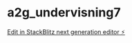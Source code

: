 # a2g_undervisning7

[Edit in StackBlitz next generation editor ⚡️](https://stackblitz.com/~/github.com/JulieKodehode/a2g_undervisning7)